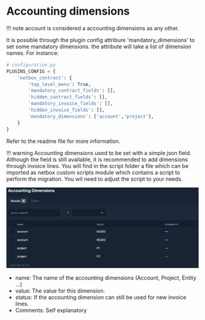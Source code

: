 # Accounting dimensions

!!! note
    account is considered a accounting dimensions as any other.

It is possible through the plugin config  attribure 'mandatory_dimensions' to set some mandatory dimensions. the attribute will take a list of dimension names. For instance:

```python
# configuration.py
PLUGINS_CONFIG = {
    'netbox_contract': {
        'top_level_menu': True,
        'mandatory_contract_fields': [],
        'hidden_contract_fields': [],
        'mandatory_invoice_fields': [],
        'hidden_invoice_fields': [],
        'mandatory_dimensions': ['account','project'],
    }
}

```

Refer to the readme file for more information.

!!! warning
    Accounting dimensions used to be set with a simple json field. Although the field is still available, it is recommended to add dimensions through invoice lines. You will find in the script folder a file which can be imported as netbox custom scripts module which contains a script to perform the migration. You wil need to adjust the script to your needs.


![Accounting dimensions](img/accounting_dimensions.png "accounting dimensions")

- name: The name of the accounting dimensions (Account, Project, Entity ...)
- value: The value for this dimension.
- status: If the accounting dimension can still be used for new invoice lines.
- Comments: Self explanatory


